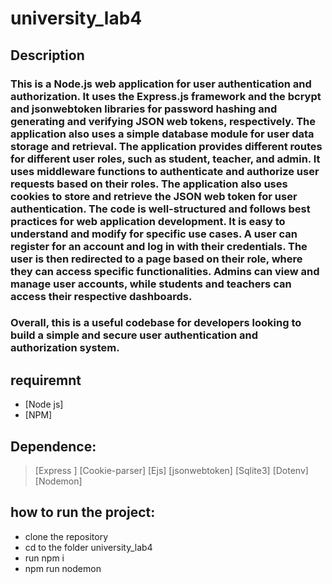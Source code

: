 # university_lab4

## Description

### This is a Node.js web application for user authentication and authorization. It uses the Express.js framework and the bcrypt and jsonwebtoken libraries for password hashing and generating and verifying JSON web tokens, respectively. The application also uses a simple database module for user data storage and retrieval. The application provides different routes for different user roles, such as student, teacher, and admin. It uses middleware functions to authenticate and authorize user requests based on their roles. The application also uses cookies to store and retrieve the JSON web token for user authentication. The code is well-structured and follows best practices for web application development. It is easy to understand and modify for specific use cases. A user can register for an account and log in with their credentials. The user is then redirected to a page based on their role, where they can access specific functionalities. Admins can view and manage user accounts, while students and teachers can access their respective dashboards. 
### Overall, this is a useful codebase for developers looking to build a simple and secure user authentication and authorization system.

## requiremnt 
- [Node js] 
- [NPM] 

## Dependence:
> [Express ]
> [Cookie-parser]
> [Ejs] 
> [jsonwebtoken]
> [Sqlite3]
> [Dotenv]
> [Nodemon]
## how to run the project:
- clone the repository 
- cd to the folder university_lab4 
- run npm i 
- npm run nodemon
